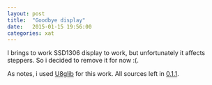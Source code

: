 ```yaml
---
layout: post
title:  "Goodbye display"
date:   2015-01-15 19:56:00
categories: xat
---
```


I brings to work SSD1306 display to work, but unfortunately it
affects steppers.
So i decided to remove it for now :(.

As notes, i used [U8glib][u8g] for this work.
All sources left in [0.1.1][v011].


[u8g]: https://code.google.com/p/u8glib/
[v011]: https://github.com/X-AT/x-at-arduino/tree/xat-fw-0.1.1

